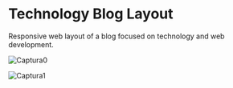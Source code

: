 # Technology Blog Layout

Responsive web layout of a blog focused on technology and web development.

![Captura0](https://user-images.githubusercontent.com/110077121/198375500-bd0731a7-5ee8-41b5-ac33-03a64d1f9a4e.PNG)

![Captura1](https://user-images.githubusercontent.com/110077121/198375253-f00f0038-6762-4ff1-8439-a70458e34e18.PNG)

